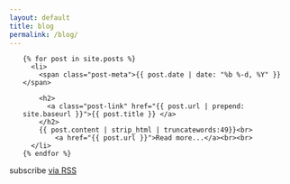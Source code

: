 ```yaml
---
layout: default
title: blog
permalink: /blog/
---
```


<!-- <h1 class="page-heading">Blog</h1> -->

<ul class="post-list">
    
    {% for post in site.posts %}
      <li>
        <span class="post-meta">{{ post.date | date: "%b %-d, %Y" }}</span>

        <h2>
          <a class="post-link" href="{{ post.url | prepend: site.baseurl }}">{{ post.title }} </a>
        </h2>
        {{ post.content | strip_html | truncatewords:49}}<br>
            <a href="{{ post.url }}">Read more...</a><br><br>
      </li>
    {% endfor %}

  </ul>

  <p class="rss-subscribe">subscribe <a href="{{ "/feed.xml" | prepend: site.baseurl }}">via RSS</a></p>


